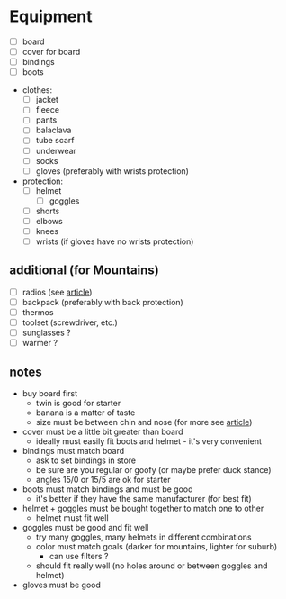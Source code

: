 # Equipment

- [ ] board
- [ ] cover for board
- [ ] bindings
- [ ] boots
- clothes:
	- [ ] jacket
	- [ ] fleece
	- [ ] pants
	- [ ] balaсlava
	- [ ] tube scarf
	- [ ] underwear
	- [ ] socks
	- [ ] gloves (preferably with wrists protection)
- protection:
	- [ ] helmet
		- [ ] goggles
	- [ ] shorts
	- [ ] elbows
	- [ ] knees
	- [ ] wrists (if gloves have no wrists protection)

## additional (for Mountains)

- [ ] radios (see [article](http://snowfaq.nm.ru/radio.html))
- [ ] backpack (preferably with back protection)
- [ ] thermos
- [ ] toolset (screwdriver, etc.)
- [ ] sunglasses ?
- [ ] warmer ?

## notes

- buy board first
	- twin is good for starter
	- banana is a matter of taste
	- size must be between chin and nose (for more see [article](http://snowfaq.nm.ru/#q1p13))
- cover must be a little bit greater than board
	- ideally must easily fit boots and helmet - it's very convenient
- bindings must match board
	- ask to set bindings in store
	- be sure are you regular or goofy (or maybe prefer duck stance)
	- angles 15/0 or 15/5 are ok for starter
- boots must match bindings and must be good
	- it's better if they have the same manufacturer (for best fit)
- helmet + goggles must be bought together to match one to other
	- helmet must fit well
- goggles must be good and fit well
	- try many goggles, many helmets in different combinations
	- color must match goals (darker for mountains, lighter for suburb)
		- can use filters ?
	- should fit really well (no holes around or between goggles and helmet)
- gloves must be good
